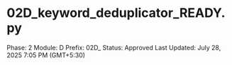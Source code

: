 # 02D_keyword_deduplicator_READY.py

Phase: 2
Module: D
Prefix: 02D_
Status: Approved
Last Updated: July 28, 2025 7:05 PM (GMT+5:30)
